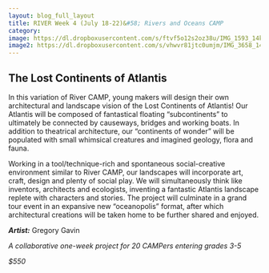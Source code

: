 ```yaml
---
layout: blog_full_layout
title: RIVER Week 4 (July 18-22)&#58; Rivers and Oceans CAMP
category: 
image: https://dl.dropboxusercontent.com/s/ftvf5o12s2oz38u/IMG_1593_14k.jpg?dl=0
image2: https://dl.dropboxusercontent.com/s/vhwvr81jtc0umjm/IMG_3658_14k.jpg?dl=0
---
```


## The Lost Continents of Atlantis

In this variation of River CAMP, young makers will design their own architectural and landscape vision of the Lost Continents of Atlantis!  Our Atlantis will be composed of fantastical floating “subcontinents” to ultimately be connected by causeways, bridges and working boats. In addition to theatrical architecture, our “continents of wonder” will be populated with small whimsical creatures and imagined geology, flora and fauna. 

Working in a tool/technique-rich and spontaneous social-creative environment similar to River CAMP, our landscapes will incorporate art, craft, design and plenty of social play. We will simultaneously think like inventors, architects and ecologists, inventing a fantastic Atlantis landscape replete with characters and stories.  The project will culminate in a grand tour event in an expansive new “oceanopolis” format, after which architectural creations will be taken home to be further shared and enjoyed. 

**_Artist:_** Gregory Gavin

*A collaborative one-week project for 20 CAMPers entering grades 3-5*

_$550_